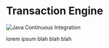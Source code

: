 # Transaction Engine

![Java Continuous Integration](https://github.com/Grafton-Atlantic-Engineering/TransactionEngine/workflows/Java%20Continuous%20Integration/badge.svg)

lorem ipsum blah blah blah